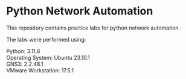 # Python Network Automation

This repository contains practice labs for python network automation.

The labs were performed using:

Python: 3.11.6 <br />
Operating System: Ubuntu 23.10.1 <br />
GNS3: 2.2.48.1 <br />
VMware Workstation: 17.5.1 <br />